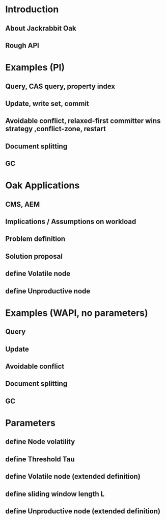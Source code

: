 # Introduction
## About Jackrabbit Oak
## Rough API

# Examples (PI)
## Query, CAS query, property index
## Update, write set, commit
## Avoidable conflict, relaxed-first committer wins strategy ,conflict-zone, restart
## Document splitting
## GC

# Oak Applications
## CMS, AEM
## Implications / Assumptions on workload
## Problem definition
## Solution proposal
## define Volatile node
## define Unproductive node

# Examples (WAPI, no parameters)
## Query
## Update
## Avoidable conflict
## Document splitting
## GC

# Parameters
## define Node volatility
## define Threshold Tau
## define Volatile node (extended definition)
## define sliding window length L
## define Unproductive node (extended definition)
